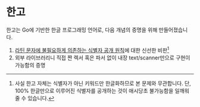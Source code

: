 # 한고

한고는 Go에 기반한 한글 프로그래밍 언어로, 다음 개념의 증명을 위해 만들어졌습니다.

1. [라틴 문자에 불필요하게 의존하는 식별자 공개 원칙](https://go.dev/doc/faq#unicode_identifiers)에 대한 신선한 비판[^식]
2. 외부 라이브러리니 직접 짠 렉서 혹은 파서 없이 내장 text/scanner만으로 구현이 가능함의 증명

[^식]: 사실 한고 자체는 식별자가 아닌 키워드만 한글화하므로 본 문제와 무관합니다. 단, 100% 한글만으로 이루어진 식별자를 공개하는 것이 애시당초 불가능함을 일깨워 줄 수 있습니다.